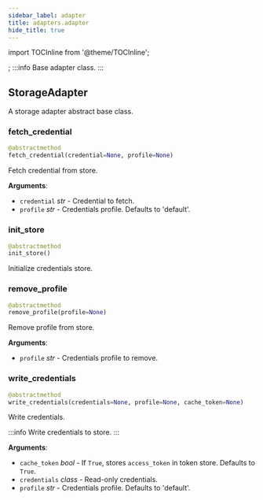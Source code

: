 ```yaml
---
sidebar_label: adapter
title: adapters.adapter
hide_title: true
---
```

import TOCInline from '@theme/TOCInline';

<TOCInline toc={toc} />;
:::info
Base adapter class.
:::

## StorageAdapter

A storage adapter abstract base class.

### fetch\_credential

```python
@abstractmethod
fetch_credential(credential=None, profile=None)
```

Fetch credential from store.

**Arguments**:

- `credential` _str_ - Credential to fetch.
- `profile` _str_ - Credentials profile. Defaults to 'default'.

### init\_store

```python
@abstractmethod
init_store()
```

Initialize credentials store.

### remove\_profile

```python
@abstractmethod
remove_profile(profile=None)
```

Remove profile from store.

**Arguments**:

- `profile` _str_ - Credentials profile to remove.

### write\_credentials

```python
@abstractmethod
write_credentials(credentials=None, profile=None, cache_token=None)
```

Write credentials.

:::info
Write credentials to store.
:::

**Arguments**:

- `cache_token` _bool_ - If `True`, stores `access_token` in token store. Defaults to `True`.
- `credentials` _class_ - Read-only credentials.
- `profile` _str_ - Credentials profile. Defaults to 'default'.

